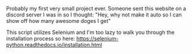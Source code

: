 Probably my first very small project ever. Someone sent this website on a discord server I was in so I thought: "Hey, why not make it auto so I can show off how many awesome doges I get"

This script utilizes Selenium and I'm too lazy to walk you through the installation process so here: https://selenium-python.readthedocs.io/installation.html


